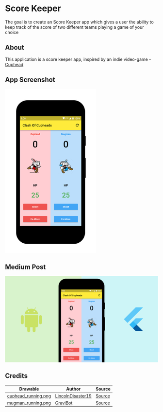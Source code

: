 # Score Keeper

The goal is to create an Score Keeper app which gives a user the ability to keep track of the score of two different teams playing a game of your choice

## About

This application is a score keeper app, inspired by an indie video-game - [Cuphead](https://en.wikipedia.org/wiki/Cuphead)

## App Screenshot
<img width="300" src="assets/app-screenshot.png" alt="ClashOfCupheads - Score Keeper App [App Screenshot]" />

## Medium Post
<a href="https://medium.com/@piedcipher/building-abnd-project-2-score-keeper-app-with-flutter-93c4e54cd589"><img src="assets/medium-post.png" alt="Medium Post - Feature Image" /></a>

## Credits
| Drawable | Author | Source |
| --- | --- | --- |
| [cuphead_running.png](https://github.com/piedcipher/ABND-Projects-Flutter/blob/master/%232.Score-Keeper/score_keeper/assets/cuphead_running.png) | [LincolnDisaster19](http://es.cuppedia.wikia.com/wiki/Usuario:LincolnDisaster19) | [Source](https://vignette.wikia.nocookie.net/cuppedia/images/8/8c/Cuphead_running.png/revision/latest?cb=20171011215842&path-prefix=es) |
| [mugman_running.png](https://github.com/piedcipher/ABND-Projects-Flutter/blob/master/%232.Score-Keeper/score_keeper/assets/mugman_running.png) |  [GraviBot](http://supermarioglitchy4.wikia.com/wiki/User:GraviBot) |  [Source](https://vignette.wikia.nocookie.net/supermarioglitchy4/images/b/b3/Mugman_running.png/revision/latest?cb=20171022150410&format=original)|